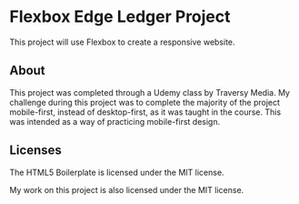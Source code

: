 # Flexbox Edge Ledger Project

This project will use Flexbox to create a responsive website.

## About

This project was completed through a Udemy class by Traversy Media. My challenge during this project was to complete the majority of the project mobile-first, instead of desktop-first, as it was taught in the course. This was intended as a way of practicing mobile-first design.

## Licenses

The HTML5 Boilerplate is licensed under the MIT license. 

My work on this project is also licensed under the MIT license.